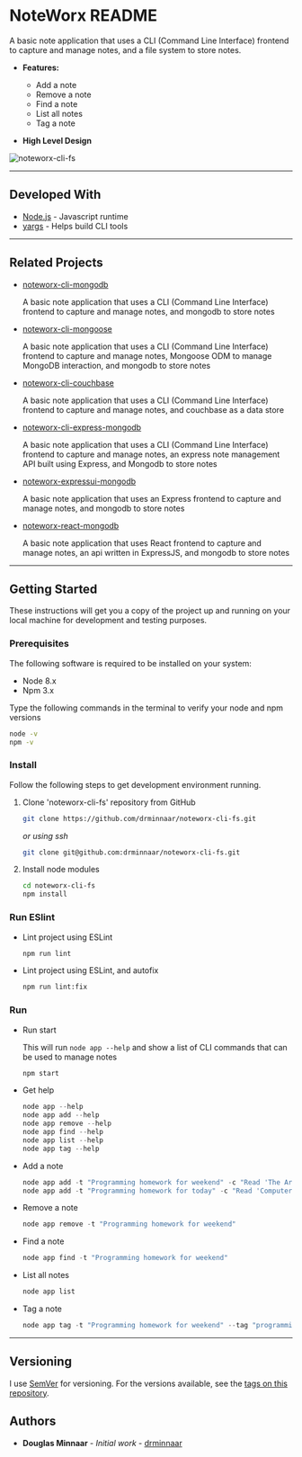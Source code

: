 # NoteWorx README

A basic note application that uses a CLI (Command Line Interface) frontend to capture and manage notes, and a file system to store notes.

* **Features:**

  * Add a note
  * Remove a note
  * Find a note
  * List all notes
  * Tag a note

* **High Level Design**

![noteworx-cli-fs](https://user-images.githubusercontent.com/33935506/33524929-209c8384-d82e-11e7-944a-ac395825eb97.PNG)

---

## Developed With

* [Node.js](https://nodejs.org/en/) - Javascript runtime
* [yargs](https://www.npmjs.com/package/yargs) - Helps build CLI tools

---

## Related Projects

* [noteworx-cli-mongodb]

  A basic note application that uses a CLI (Command Line Interface) frontend to capture and manage notes, and mongodb to store notes

* [noteworx-cli-mongoose]

  A basic note application that uses a CLI (Command Line Interface) frontend to capture and manage notes, Mongoose ODM to manage MongoDB interaction, and mongodb to store notes

* [noteworx-cli-couchbase]

  A basic note application that uses a CLI (Command Line Interface) frontend to capture and manage notes, and couchbase as a data store

* [noteworx-cli-express-mongodb]

  A basic note application that uses a CLI (Command Line Interface) frontend to capture and manage notes, an express note management API built using Express, and Mongodb to store notes

* [noteworx-expressui-mongodb]

  A basic note application that uses an Express frontend to capture and manage notes, and mongodb to store notes

* [noteworx-react-mongodb]

  A basic note application that uses React frontend to capture and manage notes, an api written in ExpressJS, and mongodb to store notes

---

## Getting Started

These instructions will get you a copy of the project up and running on your local machine for development and testing purposes.

### Prerequisites

The following software is required to be installed on your system:

* Node 8.x
* Npm 3.x

Type the following commands in the terminal to verify your node and npm versions

```bash
node -v
npm -v
```

### Install

Follow the following steps to get development environment running.

1. Clone 'noteworx-cli-fs' repository from GitHub

   ```bash
   git clone https://github.com/drminnaar/noteworx-cli-fs.git
   ```

   _or using ssh_

   ```bash
   git clone git@github.com:drminnaar/noteworx-cli-fs.git
   ```

1. Install node modules

   ```bash
   cd noteworx-cli-fs
   npm install
   ```

### Run ESlint

* Lint project using ESLint

  ```bash
  npm run lint
  ```

* Lint project using ESLint, and autofix

  ```bash
  npm run lint:fix
  ```

### Run

* Run start

  This will run `node app --help` and show a list of CLI commands that can be used to manage notes

  ```javascript
  npm start
  ```

* Get help

  ```javascript
  node app --help
  node app add --help
  node app remove --help
  node app find --help
  node app list --help
  node app tag --help
  ```

* Add a note

  ```javascript
  node app add -t "Programming homework for weekend" -c "Read 'The Art of Computer Programming, Volume 1"
  node app add -t "Programming homework for today" -c "Read 'Computer Science Illuminated"
  ```

* Remove a note

  ```javascript
  node app remove -t "Programming homework for weekend"
  ```

* Find a note

  ```javascript
  node app find -t "Programming homework for weekend"
  ```

* List all notes

  ```javascript
  node app list
  ```

* Tag a note

  ```javascript
  node app tag -t "Programming homework for weekend" --tag "programming, computer science, homework"
  ```

---

## Versioning

I use [SemVer](http://semver.org/) for versioning. For the versions available, see the [tags on this repository](https://github.com/drminnaar/noteworx-cli-fs/tags).

## Authors

* **Douglas Minnaar** - *Initial work* - [drminnaar](https://github.com/drminnaar)

[noteworx-cli-fs]: https://github.com/drminnaar/noteworx-cli-fs
[noteworx-cli-mongodb]: https://github.com/drminnaar/noteworx-cli-mongodb
[noteworx-cli-mongoose]: https://github.com/drminnaar/noteworx-cli-mongoose
[noteworx-cli-couchbase]: https://github.com/drminnaar/noteworx-cli-couchbase
[noteworx-cli-express-mongodb]: https://github.com/drminnaar/noteworx-cli-express-mongodb
[noteworx-expressui-mongodb]: https://github.com/drminnaar/noteworx-expressui-mongodb
[noteworx-react-mongodb]: https://github.com/drminnaar/noteworx-react-mongodb